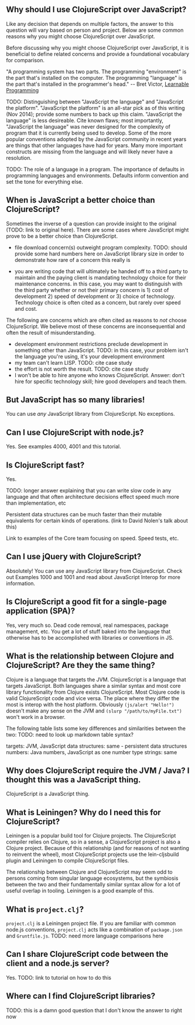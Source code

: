 ## Why should I use ClojureScript over JavaScript?

Like any decision that depends on multiple factors, the answer to this question
will vary based on person and project. Below are some common reasons why you
might choose ClojureScript over JavaScript.

Before discussing why you might choose ClojureScript over JavaScript, it is
beneficial to define related concerns and provide a foundational vocabulary for
comparison.

"A programming system has two parts. The programming "environment" is the part
that's installed on the computer. The programming "language" is the part that's
installed in the programmer's head." -- Bret Victor, [Learnable
Programming](http://worrydream.com/LearnableProgramming/)

TODO: Distinguishing between "JavaScript the language" and "JavaScript the
platform". "JavaScript the platform" is an all-star pick as of this writing (Nov
2014); provide some numbers to back up this claim. "JavaScript the language" is
less desireable. Cite known flaws; most importantly, "JavaScript the language"
was never designed for the complexity of program that it is currently being used
to develop. Some of the more popular conventions adopted by the JavaScript
community in recent years are things that other languages have had for years.
Many more important constructs are missing from the language and will likely
never have a resolution.

TODO: The role of a language in a program. The importance of defaults in 
programming languages and environments. Defaults inform convention and set the 
tone for everything else.

## When is JavaScript a better choice than ClojureScript?

Sometimes the inverse of a question can provide insight to the original (TODO:
link to original here). There are some cases where JavaScript might prove to be
a better choice than ClojureScript.

* file download concern(s) outweight program complexity. TODO: should provide
some hard numbers here on JavaScript library size in order to demonstrate how
rare of a concern this really is

* you are writing code that will ultimately be handed off to a third party to
maintain and the paying client is mandating technology choice for their
maintenance concerns. in this case, you may want to distinguish with the third
party whether or not their primary concern is 1) cost of development 2) speed
of development or 3) choice of technology. Technology choice is often cited as
a concern, but rarely over speed and cost.

The following are concerns which are often cited as reasons to *not* choose
ClojureScript. We believe most of these concerns are inconsequential and often
the result of misunderstanding.

* development environment restrictions preclude development in something other
than JavaScript. TODO: in this case, your problem isn't the language you're
using, it's your development environment
* my team can't learn LISP. TODO: cite case study
* the effort is not worth the result. TODO: cite case study
* I won't be able to hire anyone who knows ClojureScript. Answer: don't hire for
 specific technology skill; hire good developers and teach them.

## But JavaScript has so many libraries!

You can use *any* JavaScript library from ClojureScript. No exceptions.

## Can I use ClojureScript with node.js?

Yes. See examples 4000, 4001 and this tutorial.

## Is ClojureScript fast?

Yes.

TODO: longer answer explaining that you can write slow code in any language and
that often architecture decisions effect speed much more than implementation,
etc

Persistent data structures can be much faster than their mutable equivalents
for certain kinds of operations. (link to David Nolen's talk about this)

Link to examples of the Core team focusing on speed. Speed tests, etc.

## Can I use jQuery with ClojureScript?

Absolutely! You can use any JavaScript library from ClojureScript. Check out
Examples 1000 and 1001 and read about JavaScript Interop for more information.

## Is ClojureScript a good fit for a single-page application (SPA)?

Yes, very much so. Dead code removal, real namespaces, package management, etc.
You get a lot of stuff baked into the language that otherwise has to be
accomplished with libraries or conventions in JS.

## What is the relationship between Clojure and ClojureScript? Are they the same thing?

Clojure is a language that targets the JVM. ClojureScript is a language that
targets JavaScript. Both languages share a similar syntax and most core library
functionality from Clojure exists ClojureScript. Most Clojure code is valid
ClojureScript code and vice versa. The place where they differ the most is
interop with the host platform. Obviously `(js/alert "Hello!")` doesn't make any
sense on the JVM and `(slurp "/path/to/myFile.txt")` won't work in a browser.

The following table lists some key differences and similarities between the two:
TODO: need to look up markdown table syntax?

targets: JVM, JavaScript
data structures: same - persistent data structures
numbers: Java numbers, JavaScript as one number type
strings: same

## Why does ClojureScript require the JVM / Java? I thought this was a JavaScript thing.

ClojureScript *is* a JavaScript thing.

## What is Leiningen? Why do I need this for ClojureScript?

Leiningen is a popular build tool for Clojure projects. The ClojureScript
compiler relies on Clojure, so in a sense, a ClojureScript project is also a
Clojure project. Because of this relationship (and for reasons of not wanting to
reinvent the wheel), most ClojureScript projects use the lein-cljsbuild plugin
and Leiningen to compile ClojureScript files.

The relationship between Clojure and ClojureScript may seem odd to persons
coming from singular language ecosystems, but the symbiosis between the two and
their fundamentally similar syntax allow for a lot of useful overlap in tooling.
Leiningen is a good example of this.

## What is `project.clj`?

`project.clj` is a Leiningen project file. If you are familiar with common
node.js conventions, `project.clj` acts like a combination of `package.json` and
`Gruntfile.js`. TODO: need more language comparisons here

## Can I share ClojureScript code between the client and a node.js server?

Yes. TODO: link to tutorial on how to do this

## Where can I find ClojureScript libraries?

TODO: this is a damn good question that I don't know the answer to right now